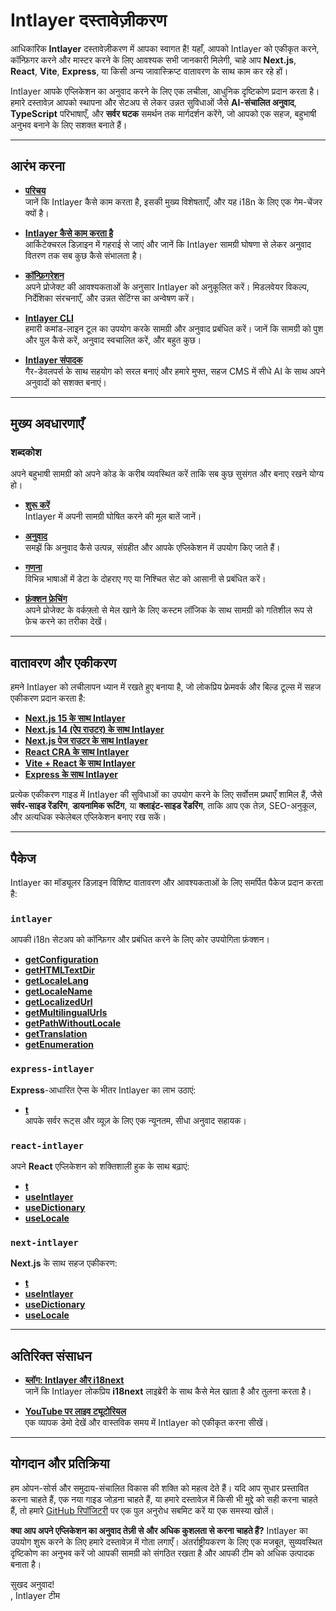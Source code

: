 # Intlayer दस्तावेज़ीकरण

आधिकारिक **Intlayer** दस्तावेज़ीकरण में आपका स्वागत है! यहाँ, आपको Intlayer को एकीकृत करने, कॉन्फ़िगर करने और मास्टर करने के लिए आवश्यक सभी जानकारी मिलेगी, चाहे आप **Next.js**, **React**, **Vite**, **Express**, या किसी अन्य जावास्क्रिप्ट वातावरण के साथ काम कर रहे हों।

Intlayer आपके एप्लिकेशन का अनुवाद करने के लिए एक लचीला, आधुनिक दृष्टिकोण प्रदान करता है। हमारे दस्तावेज़ आपको स्थापना और सेटअप से लेकर उन्नत सुविधाओं जैसे **AI-संचालित अनुवाद**, **TypeScript** परिभाषाएँ, और **सर्वर घटक** समर्थन तक मार्गदर्शन करेंगे, जो आपको एक सहज, बहुभाषी अनुभव बनाने के लिए सशक्त बनाते हैं।

---

## आरंभ करना

- **[परिचय](https://github.com/aymericzip/intlayer/blob/main/docs/docs/hi/introduction.md)**  
  जानें कि Intlayer कैसे काम करता है, इसकी मुख्य विशेषताएँ, और यह i18n के लिए एक गेम-चेंजर क्यों है।

- **[Intlayer कैसे काम करता है](https://github.com/aymericzip/intlayer/blob/main/docs/docs/hi/how_works_intlayer.md)**  
  आर्किटेक्चरल डिज़ाइन में गहराई से जाएं और जानें कि Intlayer सामग्री घोषणा से लेकर अनुवाद वितरण तक सब कुछ कैसे संभालता है।

- **[कॉन्फ़िगरेशन](https://github.com/aymericzip/intlayer/blob/main/docs/docs/hi/configuration.md)**  
  अपने प्रोजेक्ट की आवश्यकताओं के अनुसार Intlayer को अनुकूलित करें। मिडलवेयर विकल्प, निर्देशिका संरचनाएँ, और उन्नत सेटिंग्स का अन्वेषण करें।

- **[Intlayer CLI](https://github.com/aymericzip/intlayer/blob/main/docs/docs/hi/intlayer_cli.md)**  
  हमारी कमांड-लाइन टूल का उपयोग करके सामग्री और अनुवाद प्रबंधित करें। जानें कि सामग्री को पुश और पुल कैसे करें, अनुवाद स्वचालित करें, और बहुत कुछ।

- **[Intlayer संपादक](https://github.com/aymericzip/intlayer/blob/main/docs/docs/hi/intlayer_visual_editor.md)**  
  गैर-डेवलपर्स के साथ सहयोग को सरल बनाएं और हमारे मुफ्त, सहज CMS में सीधे AI के साथ अपने अनुवादों को सशक्त बनाएं।

---

## मुख्य अवधारणाएँ

### शब्दकोश

अपने बहुभाषी सामग्री को अपने कोड के करीब व्यवस्थित करें ताकि सब कुछ सुसंगत और बनाए रखने योग्य हो।

- **[शुरू करें](https://github.com/aymericzip/intlayer/blob/main/docs/docs/hi/dictionary/get_started.md)**  
  Intlayer में अपनी सामग्री घोषित करने की मूल बातें जानें।

- **[अनुवाद](https://github.com/aymericzip/intlayer/blob/main/docs/docs/hi/dictionary/translation.md)**  
  समझें कि अनुवाद कैसे उत्पन्न, संग्रहीत और आपके एप्लिकेशन में उपयोग किए जाते हैं।

- **[गणना](https://github.com/aymericzip/intlayer/blob/main/docs/docs/hi/dictionary/enumeration.md)**  
  विभिन्न भाषाओं में डेटा के दोहराए गए या निश्चित सेट को आसानी से प्रबंधित करें।

- **[फ़ंक्शन फ़ेचिंग](https://github.com/aymericzip/intlayer/blob/main/docs/docs/hi/dictionary/function_fetching.md)**  
  अपने प्रोजेक्ट के वर्कफ़्लो से मेल खाने के लिए कस्टम लॉजिक के साथ सामग्री को गतिशील रूप से फ़ेच करने का तरीका देखें।

---

## वातावरण और एकीकरण

हमने Intlayer को लचीलापन ध्यान में रखते हुए बनाया है, जो लोकप्रिय फ्रेमवर्क और बिल्ड टूल्स में सहज एकीकरण प्रदान करता है:

- **[Next.js 15 के साथ Intlayer](https://github.com/aymericzip/intlayer/blob/main/docs/docs/hi/intlayer_with_nextjs_15.md)**
- **[Next.js 14 (ऐप राउटर) के साथ Intlayer](https://github.com/aymericzip/intlayer/blob/main/docs/docs/hi/intlayer_with_nextjs_14.md)**
- **[Next.js पेज राउटर के साथ Intlayer](https://github.com/aymericzip/intlayer/blob/main/docs/docs/hi/intlayer_with_nextjs_page_router.md)**
- **[React CRA के साथ Intlayer](https://github.com/aymericzip/intlayer/blob/main/docs/docs/hi/intlayer_with_create_react_app.md)**
- **[Vite + React के साथ Intlayer](https://github.com/aymericzip/intlayer/blob/main/docs/docs/hi/intlayer_with_vite+react.md)**
- **[Express के साथ Intlayer](https://github.com/aymericzip/intlayer/blob/main/docs/docs/hi/intlayer_with_express.md)**

प्रत्येक एकीकरण गाइड में Intlayer की सुविधाओं का उपयोग करने के लिए सर्वोत्तम प्रथाएँ शामिल हैं, जैसे **सर्वर-साइड रेंडरिंग**, **डायनामिक रूटिंग**, या **क्लाइंट-साइड रेंडरिंग**, ताकि आप एक तेज़, SEO-अनुकूल, और अत्यधिक स्केलेबल एप्लिकेशन बनाए रख सकें।

---

## पैकेज

Intlayer का मॉड्यूलर डिज़ाइन विशिष्ट वातावरण और आवश्यकताओं के लिए समर्पित पैकेज प्रदान करता है:

### `intlayer`

आपकी i18n सेटअप को कॉन्फ़िगर और प्रबंधित करने के लिए कोर उपयोगिता फ़ंक्शन।

- **[getConfiguration](https://github.com/aymericzip/intlayer/blob/main/docs/docs/hi/packages/intlayer/getConfiguration.md)**
- **[getHTMLTextDir](https://github.com/aymericzip/intlayer/blob/main/docs/docs/hi/packages/intlayer/getHTMLTextDir.md)**
- **[getLocaleLang](https://github.com/aymericzip/intlayer/blob/main/docs/docs/hi/packages/intlayer/getLocaleLang.md)**
- **[getLocaleName](https://github.com/aymericzip/intlayer/blob/main/docs/docs/hi/packages/intlayer/getLocaleName.md)**
- **[getLocalizedUrl](https://github.com/aymericzip/intlayer/blob/main/docs/docs/hi/packages/intlayer/getLocalizedUrl.md)**
- **[getMultilingualUrls](https://github.com/aymericzip/intlayer/blob/main/docs/docs/hi/packages/intlayer/getMultilingualUrls.md)**
- **[getPathWithoutLocale](https://github.com/aymericzip/intlayer/blob/main/docs/docs/hi/packages/intlayer/getPathWithoutLocale.md)**
- **[getTranslation](https://github.com/aymericzip/intlayer/blob/main/docs/docs/hi/packages/intlayer/getTranslation.md)**
- **[getEnumeration](https://github.com/aymericzip/intlayer/blob/main/docs/docs/hi/packages/intlayer/getEnumeration.md)**

### `express-intlayer`

**Express**-आधारित ऐप्स के भीतर Intlayer का लाभ उठाएं:

- **[t](https://github.com/aymericzip/intlayer/blob/main/docs/docs/hi/packages/express-intlayer/t.md)**  
  आपके सर्वर रूट्स और व्यूज़ के लिए एक न्यूनतम, सीधा अनुवाद सहायक।

### `react-intlayer`

अपने **React** एप्लिकेशन को शक्तिशाली हुक के साथ बढ़ाएं:

- **[t](https://github.com/aymericzip/intlayer/blob/main/docs/docs/hi/packages/react-intlayer/t.md)**
- **[useIntlayer](https://github.com/aymericzip/intlayer/blob/main/docs/docs/hi/packages/react-intlayer/useIntlayer.md)**
- **[useDictionary](https://github.com/aymericzip/intlayer/blob/main/docs/docs/hi/packages/react-intlayer/useDictionary.md)**
- **[useLocale](https://github.com/aymericzip/intlayer/blob/main/docs/docs/hi/packages/react-intlayer/useLocale.md)**

### `next-intlayer`

**Next.js** के साथ सहज एकीकरण:

- **[t](https://github.com/aymericzip/intlayer/blob/main/docs/docs/hi/packages/next-intlayer/t.md)**
- **[useIntlayer](https://github.com/aymericzip/intlayer/blob/main/docs/docs/hi/packages/next-intlayer/useIntlayer.md)**
- **[useDictionary](https://github.com/aymericzip/intlayer/blob/main/docs/docs/hi/packages/next-intlayer/useDictionary.md)**
- **[useLocale](https://github.com/aymericzip/intlayer/blob/main/docs/docs/hi/packages/next-intlayer/useLocale.md)**

---

## अतिरिक्त संसाधन

- **[ब्लॉग: Intlayer और i18next](https://github.com/aymericzip/intlayer/blob/main/docs/docs/hi/intlayer_with_i18next.md)**  
  जानें कि Intlayer लोकप्रिय **i18next** लाइब्रेरी के साथ कैसे मेल खाता है और तुलना करता है।

- **[YouTube पर लाइव ट्यूटोरियल](https://youtu.be/W2G7KxuSD4c?si=GyU_KpVhr61razRw)**  
  एक व्यापक डेमो देखें और वास्तविक समय में Intlayer को एकीकृत करना सीखें।

---

## योगदान और प्रतिक्रिया

हम ओपन-सोर्स और समुदाय-संचालित विकास की शक्ति को महत्व देते हैं। यदि आप सुधार प्रस्तावित करना चाहते हैं, एक नया गाइड जोड़ना चाहते हैं, या हमारे दस्तावेज़ में किसी भी मुद्दे को सही करना चाहते हैं, तो हमारे [GitHub रिपॉजिटरी](https://github.com/aymericzip/intlayer/blob/main/docs/docs) पर एक पुल अनुरोध सबमिट करें या एक समस्या खोलें।

**क्या आप अपने एप्लिकेशन का अनुवाद तेज़ी से और अधिक कुशलता से करना चाहते हैं?** Intlayer का उपयोग शुरू करने के लिए हमारे दस्तावेज़ में गोता लगाएँ। अंतर्राष्ट्रीयकरण के लिए एक मजबूत, सुव्यवस्थित दृष्टिकोण का अनुभव करें जो आपकी सामग्री को संगठित रखता है और आपकी टीम को अधिक उत्पादक बनाता है।

सुखद अनुवाद!  
, Intlayer टीम
